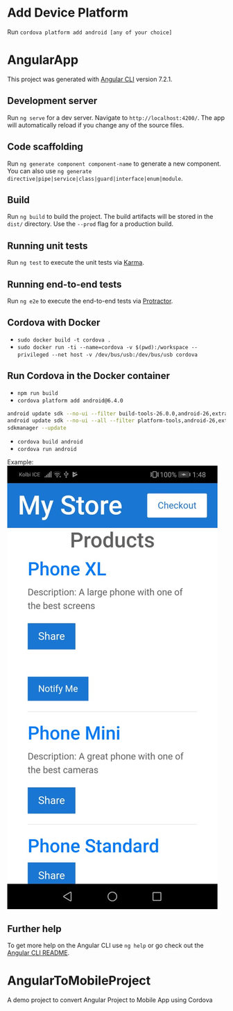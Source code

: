# Add Device Platform

Run `cordova platform add android [any of your choice]` 

# AngularApp

This project was generated with [Angular CLI](https://github.com/angular/angular-cli) version 7.2.1.

## Development server

Run `ng serve` for a dev server. Navigate to `http://localhost:4200/`. The app will automatically reload if you change any of the source files.

## Code scaffolding

Run `ng generate component component-name` to generate a new component. You can also use `ng generate directive|pipe|service|class|guard|interface|enum|module`.

## Build

Run `ng build` to build the project. The build artifacts will be stored in the `dist/` directory. Use the `--prod` flag for a production build.

## Running unit tests

Run `ng test` to execute the unit tests via [Karma](https://karma-runner.github.io).

## Running end-to-end tests

Run `ng e2e` to execute the end-to-end tests via [Protractor](http://www.protractortest.org/).

## Cordova with Docker
- `sudo docker build -t cordova .`
- `sudo docker run -ti --name=cordova -v $(pwd):/workspace --privileged --net host -v /dev/bus/usb:/dev/bus/usb cordova`

## Run Cordova in the Docker container
- `npm run build`
- `cordova platform add android@6.4.0`

```bash
android update sdk --no-ui --filter build-tools-26.0.0,android-26,extra-android-m2repository
android update sdk --no-ui --all --filter platform-tools,android-26,extra-android-m2repository
sdkmanager --update
```
- `cordova build android` 
- `cordova run android`

Example:
![Alt text](src/assets/my-store.jpeg?raw=true "My App")

## Further help

To get more help on the Angular CLI use `ng help` or go check out the [Angular CLI README](https://github.com/angular/angular-cli/blob/master/README.md).
# AngularToMobileProject
A demo project to convert Angular Project to Mobile App using Cordova
